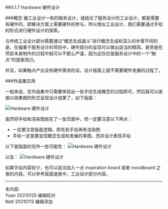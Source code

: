##4.1.7 Hardware 硬件设计

###概念
偏工业设计一些的服务设计，或结合了服务设计的工业设计，都是需要有硬件的，即解决方案上需要硬件的参与。所以类似工业设计，我们需要通过手绘的形式进行硬件设计的探索。

与传统工业设计部分需要通过“概念生成漏斗”进行概念生成和深入的步骤不同的是，在偏重于服务设计的项目中，硬件部分的呈现可以做出适当的精简，甚至是在项目本身制作的过程中就可以不那么严谨，因为这仅仅是服务设计中的一个“触点”的提案而已。  

并且，如果触点产出没有硬件需求的话，设计版面上就不需要硬件发展的过程了。

###作品集应用

一般来说，在作品集中只需要体现出一些手绘生成概念的过程即可，然后就可以直接以效果图的形式呈现设计成果了，如下版面：

![Hardware 硬件设计](http://kitpic.makebi.net/2021/uedsd_14.jpg)

虽然将手绘和渲染图放在了一张页面中，但一定要注意以下两点：

* 一定要注意版面逻辑，即先有手绘再有渲染图  
* 手绘一定是要呈现概念生成和发展的草图，而非设计表现手绘

以下是版面的另外一些可能性：
![Hardware 硬件设计](http://kitpic.makebi.net/2021/uedsd_15.jpg)

以及：
![Hardware 硬件设计](http://kitpic.makebi.net/2021/uedsd_16.jpg)

如果手绘内容较少，也可以适当加入一点 inspiration board 或者 moodboard 之类的内容。可以参考版面速食中，工业设计部分内容。



---
本内容:    
Yuan 20210125 编辑校对  
Natt 20210113 编辑添加
